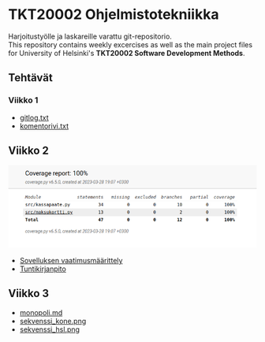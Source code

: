 # TKT20002 Ohjelmistotekniikka
Harjoitustyölle ja laskareille varattu git-repositorio.
<br />
This repository contains weekly excercises as well as the main project files for University of Helsinki's **TKT20002 Software Development Methods**.

## Tehtävät
### Viikko 1
- [gitlog.txt](laskarit/viikko1/gitlog.txt)
- [komentorivi.txt](laskarit/viikko1/komentorivi.txt)

## Viikko 2
![Coveragen generoima raportti](laskarit/viikko2/coverager-report.png)
- [Sovelluksen vaatimusmäärittely](dokumentaatio/VAATIMUSMAARITTELY.md)
- [Tuntikirjanpito](dokumentaatio/TUNTIKIRJANPITO.md)

## Viikko 3
- [monopoli.md](laskarit/viikko3/monopoli.md)
- [sekvenssi_kone.png](laskarit/viikko3/sekvenssi_kone.png)
- [sekvenssi_hsl.png](laskarit/viikko3/sekvenssi_hsl.png)